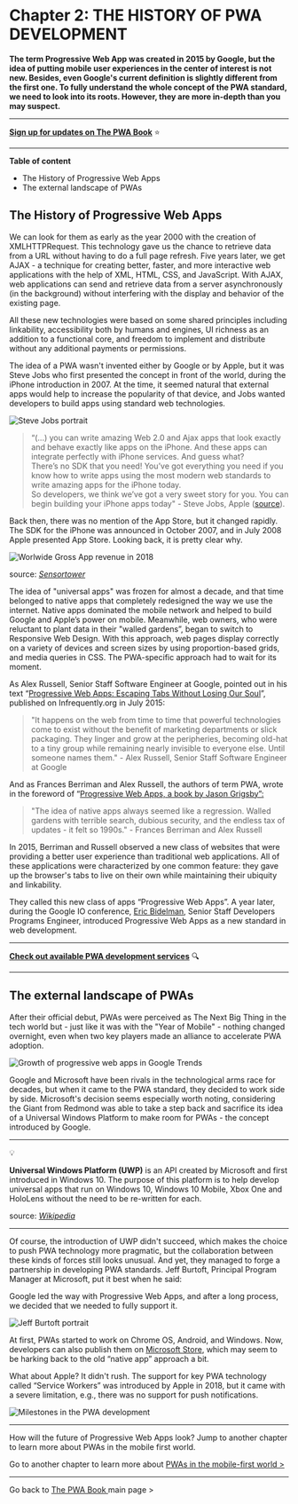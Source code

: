 # Chapter 2: THE HISTORY OF PWA DEVELOPMENT

**The term Progressive Web App was created in 2015 by Google, but the idea of putting mobile user experiences in the center of interest is not new. Besides, even Google's current definition is slightly different from the first one. To fully understand the whole concept of the PWA standard, we need to look into its roots. However, they are more in-depth than you may suspect.**

------

**[Sign up for updates on The PWA Book](https://divante.com/pwa-book#form)** ⭐️   

------
 
 
 
**Table of content**

- The History of Progressive Web Apps
- The external landscape of PWAs 

## The History of Progressive Web Apps

We can look for them as early as the year 2000 with the creation of XMLHTTPRequest. This technology gave us the chance to retrieve data from a URL without having to do a full page refresh. Five years later, we get AJAX - a technique for creating better, faster, and more interactive web applications with the help of XML, HTML, CSS, and JavaScript. With AJAX, web applications can send and retrieve data from a server asynchronously (in the background) without interfering with the display and behavior of the existing page.

All these new technologies were based on some shared principles including linkability, accessibility both by humans and engines, UI richness as an addition to a functional core, and freedom to implement and distribute without any additional payments or permissions.

The idea of a PWA wasn't invented either by Google or by Apple, but it was Steve Jobs who first presented the concept in front of the world, during the iPhone introduction in 2007. At the time, it seemed natural that external apps would help to increase the popularity of that device, and Jobs wanted developers to build apps using standard web technologies.

![Steve Jobs portrait](/pwabook/chapter/assets/Chapter_2.png)

>“(...) you can write amazing Web 2.0 and Ajax apps that look exactly and behave exactly like apps on the iPhone. And these apps can integrate perfectly with iPhone services. And guess what?    
There’s no SDK that you need! You’ve got everything you need if you know how to write apps using the most modern web standards to write amazing apps for the iPhone today.    
So developers, we think we’ve got a very sweet story for you. You can begin building your iPhone apps today" - Steve Jobs, Apple ([source](https://www.youtube.com/watch?v=P-a_R6ewrmM)).

Back then, there was no mention of the App Store, but it changed rapidly. The SDK for the iPhone was announced in October 2007, and in July 2008 Apple presented App Store. Looking back, it is pretty clear why.

![Worlwide Gross App revenue in 2018](/pwabook/chapter/assets/Chapter_2.1.png)

source: *[Sensortower](https://sensortower.com/blog/app-revenue-and-downloads-2018)*

The idea of "universal apps" was frozen for almost a decade, and that time belonged to native apps that completely redesigned the way we use the internet. Native apps dominated the mobile network and helped to build Google and Apple’s power on mobile. Meanwhile, web owners, who were reluctant to plant data in their "walled gardens”, began to switch to Responsive Web Design. With this approach, web pages display correctly on a variety of devices and screen sizes by using proportion-based grids, and media queries in CSS. The PWA-specific approach had to wait for its moment.

As Alex Russell, Senior Staff Software Engineer at Google, pointed out in his text “[Progressive Web Apps: Escaping Tabs Without Losing Our Soul](https://infrequently.org/2015/06/progressive-apps-escaping-tabs-without-losing-our-soul/)”, published on Infrequently.org in July 2015:

> "It happens on the web from time to time that powerful technologies come to exist without the benefit of marketing departments or slick packaging. They linger and grow at the peripheries, becoming old-hat to a tiny group while remaining nearly invisible to everyone else. Until someone names them." - Alex Russell, Senior Staff Software Engineer at Google
    
And as Frances Berriman and Alex Russell, the authors of term PWA, wrote in the foreword of “[Progressive Web Apps, a book by Jason Grigsby”:](https://abookapart.com/products/progressive-web-apps)

> "The idea of native apps always seemed like a regression. Walled gardens with terrible search, dubious security, and the endless tax of updates - it felt so 1990s." - Frances Berriman and Alex Russell

In 2015, Berriman and Russell observed a new class of websites that were providing a better user experience than traditional web applications. All of these applications were characterized by one common feature: they gave up the browser's tabs to live on their own while maintaining their ubiquity and linkability.

They called this new class of apps “Progressive Web Apps”. A year later, during the Google IO conference, [Eric Bidelman](https://www.linkedin.com/in/ericbidelman/), Senior Staff Developers Programs Engineer, introduced Progressive Web Apps as a new standard in web development.

---

 **[Check out available PWA development services](https://divante.com/services/progressive-web-apps)** 🔍

---

## The external landscape of PWAs

After their official debut, PWAs were perceived as The Next Big Thing in the tech world but - just like it was with the "Year of Mobile" - nothing changed overnight, even when two key players made an alliance to accelerate PWA adoption.  

![Growth of progressive web apps in Google Trends](/pwabook/chapter/assets/Chapter_2.xx.PNG)

Google and Microsoft have been rivals in the technological arms race for decades, but when it came to the PWA standard, they decided to work side by side. Microsoft's decision seems especially worth noting, considering the Giant from Redmond was able to take a step back and sacrifice its idea of a Universal Windows Platform to make room for PWAs - the concept introduced by Google.

---
💡

**Universal Windows Platform (UWP)** is an API created by Microsoft and first introduced in Windows 10. The purpose of this platform is to help develop universal apps that run on Windows 10, Windows 10 Mobile, Xbox One and HoloLens without the need to be re-written for each.

source: [*Wikipedia*](https://en.wikipedia.org/wiki/Universal_Windows_Platform)

---

Of course, the introduction of UWP didn't succeed, which makes the choice to push PWA technology more pragmatic, but the collaboration between these kinds of forces still looks unusual. And yet, they managed to forge a partnership in developing PWA standards. Jeff Burtoft, Principal Program Manager at Microsoft, put it best when he said:

Google led the way with Progressive Web Apps, and after a long process, we decided that we needed to fully support it. 

![Jeff Burtoft portrait](/pwabook/chapter/assets/Chapter_2.3.png)

At first, PWAs started to work on Chrome OS, Android, and Windows. Now, developers can also publish them on [Microsoft Store](https://docs.microsoft.com/en-us/microsoft-edge/progressive-web-apps/microsoft-store), which may seem to be harking back to the old “native app” approach a bit.

  

What about Apple? It didn't rush. The support for key PWA technology called “Service Workers” was introduced by Apple in 2018, but it came with a severe limitation, e.g., there was no support for push notifications.

  
  

![Milestones in the PWA development](/pwabook/chapter/assets/Chapter_2.2.png)

---

How will the future of Progressive Web Apps look? Jump to another chapter to learn more about PWAs in the mobile first world.

Go to another chapter to learn more about [PWAs in the mobile-first world >](/03-PWAs-in-the-mobile-first-world.html)

---
Go back to [The PWA Book ](https://divante.com/pwabook) main page >
